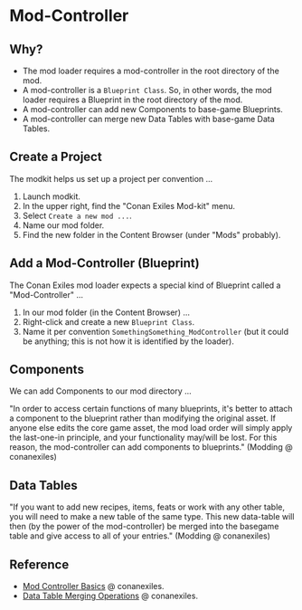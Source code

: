 # Mod-Controller

## Why?

- The mod loader requires a mod-controller in the root directory of the mod.
- A mod-controller is a `Blueprint Class`. So, in other words, the mod loader requires a Blueprint in the root directory of the mod.
- A mod-controller can add new Components to base-game Blueprints.
- A mod-controller can merge new Data Tables with base-game Data Tables.

## Create a Project

The modkit helps us set up a project per convention ...

1. Launch modkit.
2. In the upper right, find the "Conan Exiles Mod-kit" menu.
3. Select `Create a new mod ...`.
4. Name our mod folder.
5. Find the new folder in the Content Browser (under "Mods" probably).

## Add a Mod-Controller (Blueprint)

The Conan Exiles mod loader expects a special kind of Blueprint called a "Mod-Controller" ...

1. In our mod folder (in the Content Browser) ...
2. Right-click and create a new `Blueprint Class`.
3. Name it per convention `SomethingSomething_ModController` (but it could be anything; this is not how it is identified by the loader).

## Components

We can add Components to our mod directory ...

"In order to access certain functions of many blueprints, it's better to attach a component to the blueprint rather than modifying the original asset. If anyone else edits the core game asset, the mod load order will simply apply the last-one-in principle, and your functionality may/will be lost. For this reason, the mod-controller can add components to blueprints." (Modding @ conanexiles)

## Data Tables

"If you want to add new recipes, items, feats or work with any other table, you will need to make a new table of the same type. This new data-table will then (by the power of the mod-controller) be merged into the basegame table and give access to all of your entries." (Modding @ conanexiles)

## Reference

- [Mod Controller Basics](https://www.conanexiles.com/wp-content/wiki/2685370865.html) @ conanexiles.
- [Data Table Merging Operations](https://www.conanexiles.com/wp-content/wiki/2491842561.html) @ conanexiles.
